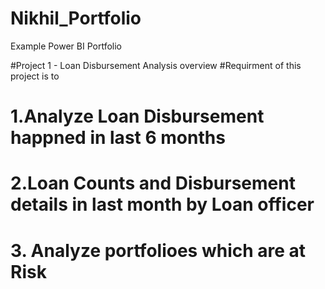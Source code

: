 # Nikhil_Portfolio
Example Power BI Portfolio

#Project 1 - Loan Disbursement Analysis overview
#Requirment of this project is to 
# 1.Analyze Loan Disbursement happned in last 6 months
# 2.Loan Counts and Disbursement details in last month by Loan officer
# 3. Analyze portfolioes which are at Risk
